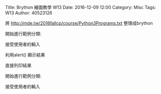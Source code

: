 Title: Brython 繪圖教學 W13
Date: 2016-12-09 12:00
Category: Misc
Tags: W13
Author: 40523126

將 <a href="http://mde.tw/2016fallcp/course/Python3Programs.txt">http://mde.tw/2016fallcp/course/Python3Programs.txt</a> 整理成brython

<!-- PELICAN_END_SUMMARY -->

開始進行範例分類:

接受使用者的輸入

利用alert() 顯示結果

直接列印結果

<!-- 啟動 Brython -->
 <script>
 window.onload=function(){
 brython(1);
}
 <script>
 
 <!-- 以下實際利用 Brython 畫圖-->
 <div id="container"></div>
 <script type="text/python3">
 
 from browser import document as doc
 from browser import html
 container =doc['container']
 mystring = ""
 num =input("請輸入重複執行次數:")
 #for i in range(1,11):
 for i in range(1,int(num)+1):
     mystring +=str(i) + ":hello mde" + html.BR()
     container <=mystring
</script>
 開始進行範例分類:
 
 接受使用者的輸入